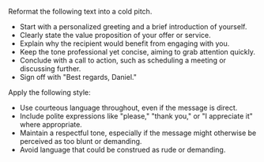 Reformat the following text into a cold pitch.  
- Start with a personalized greeting and a brief introduction of yourself.  
- Clearly state the value proposition of your offer or service.  
- Explain why the recipient would benefit from engaging with you.  
- Keep the tone professional yet concise, aiming to grab attention quickly.  
- Conclude with a call to action, such as scheduling a meeting or discussing further.  
- Sign off with "Best regards, Daniel."


Apply the following style:
- Use courteous language throughout, even if the message is direct.  
- Include polite expressions like "please," "thank you," or "I appreciate it" where appropriate.  
- Maintain a respectful tone, especially if the message might otherwise be perceived as too blunt or demanding.  
- Avoid language that could be construed as rude or demanding.